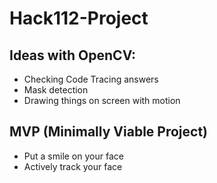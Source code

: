 # Hack112-Project

## Ideas with OpenCV:
- Checking Code Tracing answers
- Mask detection
- Drawing things on screen with motion

## MVP (Minimally Viable Project)
- Put a smile on your face
- Actively track your face
